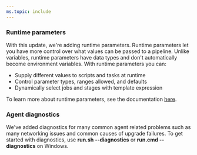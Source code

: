 ```yaml
---
ms.topic: include
---
```


### Runtime parameters

With this update, we're adding runtime parameters. Runtime parameters let you have more control over what values can be passed to a pipeline. Unlike variables, runtime parameters have data types and don't automatically become environment variables. With runtime parameters you can:

* Supply different values to scripts and tasks at runtime
* Control parameter types, ranges allowed, and defaults
* Dynamically select jobs and stages with template expression

To learn more about runtime parameters, see the documentation [here](https://docs.microsoft.com/azure/devops/pipelines/process/runtime-parameters?view=azure-devops).

### Agent diagnostics

We've added diagnostics for many common agent related problems such as many networking issues and common causes of upgrade failures. To get started with diagnostics, use **run.sh --diagnostics** or **run.cmd --diagnostics** on Windows.
